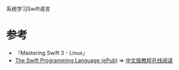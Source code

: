 系统学习Swift语言

# 参考

* 『Mastering Swift 3 - Linux』
* [The Swift Programming Language (ePub)](https://swift.org/documentation/) => [中文版教程](https://github.com/numbbbbb/the-swift-programming-language-in-chinese)[在线阅读](http://wiki.jikexueyuan.com/project/swift/)